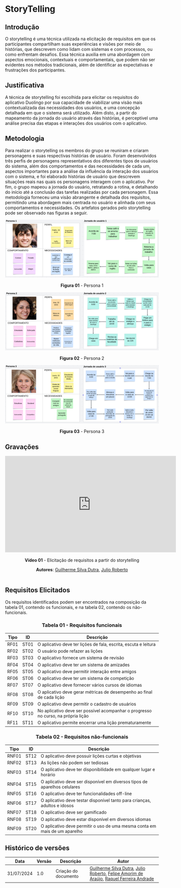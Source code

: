 # StoryTelling

## Introdução

O storytelling é uma técnica utilizada na elicitação de requisitos em que os participantes compartilham suas experiências e visões por meio de histórias, que descrevem como lidam com sistemas e com processos, ou como enfrentam desafios. Essa técnica auxilia em uma abordagem com aspectos emocionais, contextuais e comportamentais, que podem não ser evidentes nos métodos tradicionais, além de identificar as expectativas e frustrações dos participantes. 

## Justificativa

A técnica de storytelling foi escolhida para elicitar os requisitos do aplicativo Duolingo por sua capacidade de viabilizar uma visão mais contextualizada das necessidades dos usuários, e uma concepção detalhada em que o sistema será utilizado. Além disto, a partir do mapeamento da jornada do usuário através das histórias, é perceptível uma análise precisa das etapas e interações dos usuários com o aplicativo.

## Metodologia

Para realizar o storytelling os membros do grupo se reuniram e criaram personagens e suas respectivas histórias de usuário. Foram desenvolvidos três perfis de personagens representativos dos diferentes tipos de usuários do sistema, além dos comportamentos e das necessidades de cada um, aspectos importantes para a análise da influência da interação dos usuários com o sistema, e foi elaborado histórias de usuário que descrevem situações reais nas quais os personagens interagem com o aplicativo. Por fim, o grupo mapeou a jornada do usuário, retratando a rotina, e detalhando do início até a conclusão das tarefas realizadas por cada personagem. Essa metodologia forneceu uma visão abrangente e detalhada dos requisitos, permitindo uma abordagem mais centrada no usuário e alinhada com seus comportamentos e necessidades. Os artefatos gerados pelo storytelling pode ser observado nas figuras a seguir. 

<center>

![Storytelling](../../assets/images/Persona_jornada_1.png)

**Figura 01** - Persona 1

</center>

<center>

![Storytelling](../../assets/images/Persona_Jornada_2.png)

**Figura 02** - Persona 2

</center>

<center>

![Storytelling](../../assets/images/Persona_Jornada_3.png)

**Figura 03** - Persona 3

</center>

## Gravações

<center>
<iframe width="560" height="315" src="https://www.youtube.com/embed/OW-2Q-uERm8?si=EzZHCBSaolMIjj5H" title="YouTube video player" frameborder="0" allow="accelerometer; autoplay; clipboard-write; encrypted-media; gyroscope; picture-in-picture; web-share" referrerpolicy="strict-origin-when-cross-origin" allowfullscreen></iframe>

**Vídeo 01** - Elicitação de requisitos a partir do storytelling

**Autores**: [Guilherme Silva Dutra](https://github.com/GuiDutra21), [Julio Roberto](https://github.com/JulioR2022)
<br></br>
</center>

## Requisitos Elicitados

Os requisitos identificados podem ser encontrados na composição da tabela 01, contendo os funcionais, e na tabela 02, contendo os não-funcionais.

<center>

### Tabela 01 - Requisitos funcionais

| Tipo | ID | Descrição |
| - | - | - |
| RF01 | ST01 | O aplicativo deve ter lições de fala, escrita, escuta e leitura |
| RF02 | ST02 | O usuário pode refazer as lições |
| RF03 | ST03 | O aplicativo fornece um sistema de revisão  |
| RF04 | ST04 | O aplicativo deve ter um sistema de amizades |
| RF05 | ST05 | O aplicativo deve permitir interação entre amigos |
| RF06 | ST06 | O aplicativo deve ter um sistema de competição |
| RF07 | ST07 | O aplicativo deve fornecer vários cursos de idiomas |
| RF08 | ST08 | O aplicativo deve gerar métricas de desempenho ao final de cada lição |
| RF09 | ST09 | O aplicativo deve permitir o cadastro de usuários |
| RF10 | ST10 | No aplicativo deve ser possível acompanhar o progresso no curso, na própria lição |
| RF11 | ST11 | O aplicativo permite encerrar uma lição prematuramente |

### Tabela 02 - Requisitos não-funcionais

| Tipo | ID | Descrição |
| - | - | - |
| RNF01 | ST12 | O aplicativo deve possuir lições curtas e objetivas |
| RNF02 | ST13 | As lições não podem ser tediosas |
| RNF03 | ST14 | O aplicativo deve ter disponibilidade em qualquer lugar e horário |
| RNF04 | ST15 | O aplicativo deve ser disponível em diversos tipos de aparelhos celulares |
| RNF05 | ST16 | O aplicativo deve ter funcionalidades off-line |
| RNF06 | ST17 | O aplicativo deve testar disponível tanto para crianças, adultos e idosos |
| RNF07 | ST18 | O aplicativo deve ser gamificado |
| RNF08 | ST19 | O aplicativo deve estar disponível em diversos idiomas |
| RNF09 | ST20 | O aplicativo deve permitir o uso de uma mesma conta em mais de um aparelho |

</center>

## Histórico de versões

| Data | Versão | Descrição | Autor |
| ---- | ------ | --------- | ----- |
| 31/07/2024 | 1.0 | Criação do documento | [Guilherme Silva Dutra](https://github.com/GuiDutra21), [Julio Roberto](https://github.com/JulioR2022), [Felipe Amorim de Araújo](https://github.com/lipeaaraujo), [Raquel Ferreira Andrade](https://github.com/raquel-andrade) |
